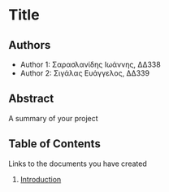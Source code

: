 # Title

## Authors

- Author 1: Σαρασλανίδης Ιωάννης, ΔΔ338
- Author 2: Σιγάλας Ευάγγελος, ΔΔ339

## Abstract

A summary of your project

## Table of Contents

Links to the documents you have created

  1. [Introduction](https://github.com/esigalas/soft-eng-assignment/blob/master/documentation/intro.md)
